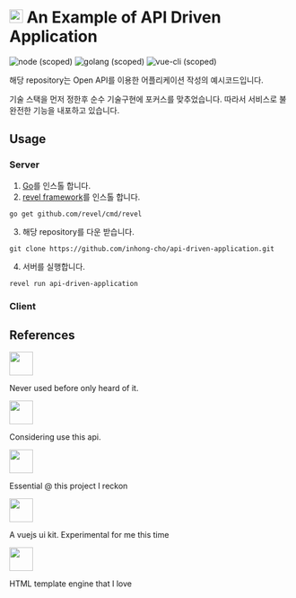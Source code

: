 # <img src="https://use.fontawesome.com/releases/v5.0.9/svgs/brands/app-store-ios.svg" width="24px"> An Example of API Driven Application


![node (scoped)](https://img.shields.io/badge/node-%3E=9.8.0-brightgreen.svg)
![golang (scoped)](https://img.shields.io/badge/golang-1.10.1-brightgreen.svg)
![vue-cli (scoped)](https://img.shields.io/badge/vue--cli-3.0.0-brightgreen.svg)


해당 repository는 Open API를 이용한 어플리케이션 작성의 예시코드입니다.

기술 스택을 먼저 정한후 순수 기술구현에 포커스를 맞추었습니다. 따라서 서비스로 불완전한 기능을 내포하고 있습니다.

## Usage

### Server
1. [Go](https://golang.org/)를 인스톨 합니다.
2. [revel framework](https://revel.github.io/)를 인스톨 합니다.
```
go get github.com/revel/cmd/revel
```
3. 해당 repository를 다운 받습니다.
```
git clone https://github.com/inhong-cho/api-driven-application.git
```
4. 서버를 실행합니다.
```
revel run api-driven-application
```

### Client


## References
[<img src="https://cdn-images-1.medium.com/max/1600/0*fyyS1OHEaQ2il8Tg.png" height="42px">](https://golang.org/)

Never used before only heard of it.


[<img src="https://fiu-assets-2-syitaetz61hl2sa.stackpathdns.com/static/use-media-items/17/16058/upto-700xauto/56702c1c/@2x/tumblr_logotype_white_blue_512.png" height="42px">](https://www.tumblr.com/docs/en/api/v2)

Considering use this api.


[<img src="https://vuejs.org/images/logo.png" height="42px">](https://vuejs.org/)

Essential @ this project I reckon


[<img src="https://bulma.io/images/bulma-logo.png" height="42px">](https://bulma.io/documentation/overview/start/)

A vuejs ui kit. Experimental for me this time


[<img src="https://camo.githubusercontent.com/a43de8ca816e78b1c2666f7696f449b2eeddbeca/68747470733a2f2f63646e2e7261776769742e636f6d2f7075676a732f7075672d6c6f676f2f656563343336636565386664396431373236643738333963626539396431663639343639326330632f5356472f7075672d66696e616c2d6c6f676f2d5f2d636f6c6f75722d3132382e737667" height="42px">](https://pugjs.org/api/getting-started.html)

HTML template engine that I love



